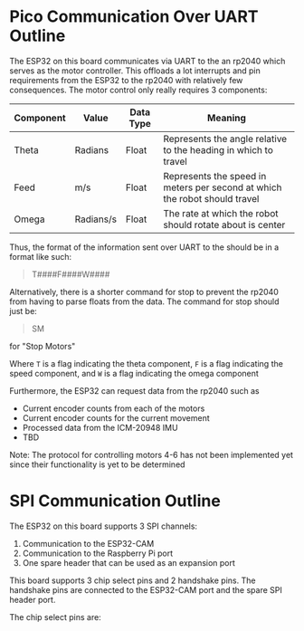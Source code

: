 # Pico Communication Over UART Outline

The ESP32 on this board communicates via UART to the an rp2040 which serves as the motor
controller. This offloads a lot interrupts and pin requirements from the ESP32
to the rp2040 with relatively few consequences. The motor control only really
requires 3 components:

Component | Value| Data Type| Meaning|
---|-----|---|---
Theta | Radians | Float |Represents the angle relative to the heading in which to travel |
Feed | m/s | Float |Represents the speed in meters per second at which the robot should travel |
Omega | Radians/s | Float|The rate at which the robot should rotate about is center

Thus, the format of the information sent over UART to the should be in a format
like such:
> T####F####W#### 

Alternatively, there is a shorter command for stop to prevent the rp2040 from
having to parse floats from the data. The command for stop should just be:

>SM

for "Stop Motors"


Where `T` is a flag indicating the theta component, `F` is a flag indicating the
speed component, and `W` is a flag indicating the omega component

Furthermore, the ESP32 can request data from the rp2040 such as 
* Current encoder counts from each of the motors
* Current encoder counts for the current movement
* Processed data from the ICM-20948 IMU 
* TBD

Note: The protocol for controlling motors 4-6 has not been implemented yet since
their functionality is yet to be determined

# SPI Communication Outline

The ESP32 on this board supports 3 SPI channels:
1. Communication to the ESP32-CAM
2. Communication to the Raspberry Pi port
3. One spare header that can be used as an expansion port

This board supports 3 chip select pins and 2 handshake pins. The handshake pins
are connected to the ESP32-CAM port and the spare SPI header port. 

The chip select pins are:
